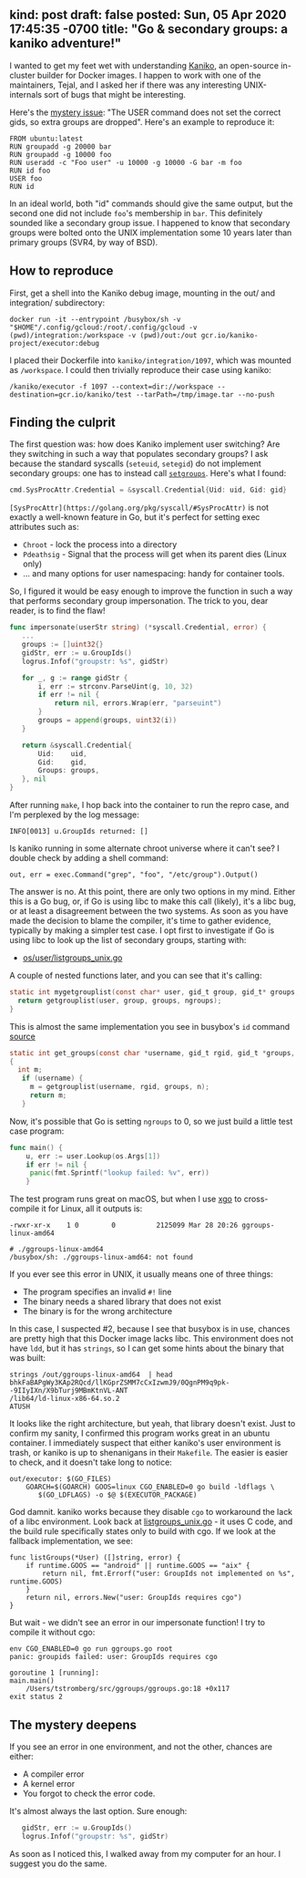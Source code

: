 kind: post
draft: false
posted: Sun, 05 Apr 2020 17:45:35 -0700
title: "Go & secondary groups: a kaniko adventure!"
---
I wanted to get my feet wet with understanding [Kaniko](https://github.com/GoogleContainerTools/kaniko),
an open-source in-cluster builder for Docker images. I happen to work with one of the maintainers, Tejal,
and I asked her if there was any interesting UNIX-internals sort of bugs that might be interesting.

Here's the [mystery issue](https://github.com/GoogleContainerTools/kaniko/issues/1097): "The USER command does not set the correct gids, so extra groups are dropped". Here's an example to reproduce it:

```
FROM ubuntu:latest
RUN groupadd -g 20000 bar
RUN groupadd -g 10000 foo
RUN useradd -c "Foo user" -u 10000 -g 10000 -G bar -m foo
RUN id foo
USER foo
RUN id
```

In an ideal world, both "id" commands should give the same output, but the second one did not include `foo`'s membership in `bar`. This definitely sounded
like a secondary group issue. I happened to know that secondary groups were bolted onto the UNIX implementation some 10 years later than primary groups (SVR4, by way of BSD). 

## How to reproduce

First, get a shell into the Kaniko debug image, mounting in the out/ and integration/ subdirectory:

`docker run -it --entrypoint /busybox/sh -v "$HOME"/.config/gcloud:/root/.config/gcloud -v (pwd)/integration:/workspace -v (pwd)/out:/out gcr.io/kaniko-project/executor:debug`

I placed their Dockerfile into `kaniko/integration/1097`, which was mounted as `/workspace`. I could then trivially reproduce their case using kaniko:

`/kaniko/executor -f 1097 --context=dir://workspace --destination=gcr.io/kaniko/test --tarPath=/tmp/image.tar --no-push`

## Finding the culprit

The first question was: how does Kaniko implement user switching? Are they switching in such a way that populates secondary groups? I ask because the standard syscalls (`seteuid`, `setegid`) do not implement secondary groups: one has to instead call [`setgroups`](https://linux.die.net/man/2/setgroups). Here's what I found:

```go
cmd.SysProcAttr.Credential = &syscall.Credential{Uid: uid, Gid: gid}
```

`[SysProcAttr](https://golang.org/pkg/syscall/#SysProcAttr)` is not exactly a well-known feature in Go, but it's perfect for setting exec attributes such as:

* `Chroot` - lock the process into a directory
* `Pdeathsig` -  Signal that the process will get when its parent dies (Linux only)
* ... and many options for user namespacing: handy for container tools.

So, I figured it would be easy enough to improve the function in such a way that performs secondary group impersonation. The trick to you, dear reader, is to find the flaw!

```go
func impersonate(userStr string) (*syscall.Credential, error) {
   ...
   groups := []uint32{}
   gidStr, err := u.GroupIds()
   logrus.Infof("groupstr: %s", gidStr)

   for _, g := range gidStr {
       i, err := strconv.ParseUint(g, 10, 32)
       if err != nil {
           return nil, errors.Wrap(err, "parseuint")
       }
       groups = append(groups, uint32(i))
   }

   return &syscall.Credential{
       Uid:    uid,
       Gid:    gid,
       Groups: groups,
   }, nil
}
```


After running `make`, I hop back into the container to run the repro case, and I'm perplexed by the log message:

`INFO[0013] u.GroupIds returned: []`

Is kaniko running in some alternate chroot universe where it can't see? I double check by adding a shell command:

`out, err = exec.Command("grep", "foo", "/etc/group").Output()`

The answer is no. At this point, there are only two options in my mind. Either this is a Go bug, or, if Go is using libc to make this call (likely),
it's a libc bug, or at least a disagreement between the two systems. As soon as you have made the decision to blame the compiler, it's time to gather evidence, typically by making a simpler test case. I opt first to investigate if Go is using libc to look up the list of secondary groups, starting with:


* [os/user/listgroups_unix.go](https://golang.org/src/os/user/listgroups_unix.go)

A couple of nested functions later, and you can see that it's calling:

```c
static int mygetgrouplist(const char* user, gid_t group, gid_t* groups, int* ngroups) {
  return getgrouplist(user, group, groups, ngroups);
}
```

This is almost the same implementation you see in busybox's `id` command [source](https://github.com/brgl/busybox/blob/master/coreutils/id.c)

```c
static int get_groups(const char *username, gid_t rgid, gid_t *groups, int *n)
{
  int m;
   if (username) {
   	 m = getgrouplist(username, rgid, groups, n);
   	 return m;
   }
```

Now, it's possible that Go is setting `ngroups` to 0, so we just build a little test case program:

```go
func main() {
    u, err := user.Lookup(os.Args[1])
    if err != nil {
   	 panic(fmt.Sprintf("lookup failed: %v", err))
    }
```

The test program runs great on macOS, but when I use [xgo](https://github.com/karalabe/xgo) to cross-compile it for Linux, all it outputs is:

```
-rwxr-xr-x    1 0        0          2125099 Mar 28 20:26 ggroups-linux-amd64

# ./ggroups-linux-amd64
/busybox/sh: ./ggroups-linux-amd64: not found
```

If you ever see this error in UNIX, it usually means one of three things:

* The program specifies an invalid `#!` line
* The binary needs a shared library that does not exist
* The binary is for the wrong architecture

In this case, I suspected #2, because I see that busybox is in use, chances are pretty high that this Docker image lacks libc. This environment
does not have `ldd`, but it has `strings`, so I can get some hints about the binary that was built:

```
strings /out/ggroups-linux-amd64  | head
bhkFaBAPgWy3KAp2RQcd/llKGprZSMM7cCxIzwmJ9/0QgnPM9q9pk--9IIyIXn/X9bTurj9MBmKtnVL-ANT
/lib64/ld-linux-x86-64.so.2
ATUSH
```

It looks like the right architecture, but yeah, that library doesn't exist. Just to confirm my sanity, I confirmed this program works great in an ubuntu container. I immediately suspect that either kaniko's user environment is trash, or kaniko is up to shenanigans in their `Makefile`. The easier is easier to check, and it doesn't take long to notice:

```make
out/executor: $(GO_FILES)
	GOARCH=$(GOARCH) GOOS=linux CGO_ENABLED=0 go build -ldflags \
       $(GO_LDFLAGS) -o $@ $(EXECUTOR_PACKAGE)
```

God damnit. kaniko works because they disable `cgo` to workaround the lack of a libc environment. Look back at [listgroups_unix.go](https://golang.org/src/os/user/listgroups_unix.go) - it uses C code, and the build rule specifically states only to build with cgo. If we look at the fallback implementation, we see:

```
func listGroups(*User) ([]string, error) {
    if runtime.GOOS == "android" || runtime.GOOS == "aix" {
        return nil, fmt.Errorf("user: GroupIds not implemented on %s", runtime.GOOS)
    }
    return nil, errors.New("user: GroupIds requires cgo")
}
```

But wait - we didn't see an error in our impersonate function! I try to compile it without cgo:

```
env CGO_ENABLED=0 go run ggroups.go root
panic: groupids failed: user: GroupIds requires cgo

goroutine 1 [running]:
main.main()
    /Users/tstromberg/src/ggroups/ggroups.go:18 +0x117
exit status 2
```

## The mystery deepens

If you see an error in one environment, and not the other, chances are either:

* A compiler error
* A kernel error
* You forgot to check the error code.

It's almost always the last option. Sure enough:

```go
   gidStr, err := u.GroupIds()
   logrus.Infof("groupstr: %s", gidStr)
```

As soon as I noticed this, I walked away from my computer for an hour. I suggest you do the same.
